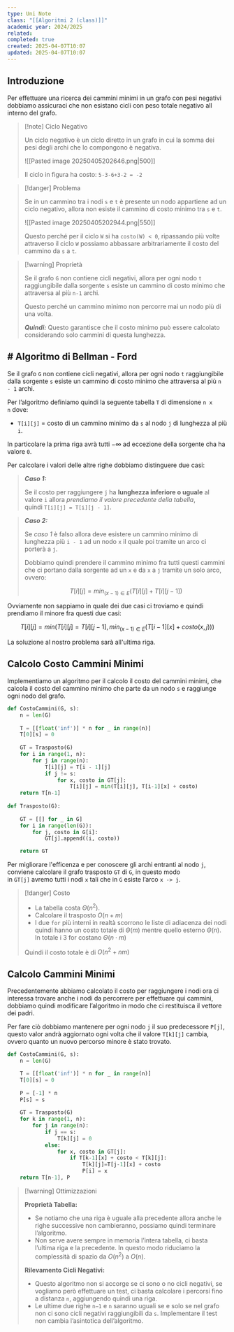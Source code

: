 ```yaml
---
type: Uni Note
class: "[[Algoritmi 2 (class)]]"
academic year: 2024/2025
related: 
completed: true
created: 2025-04-07T10:07
updated: 2025-04-07T10:07
---
```

## Introduzione

Per effettuare una ricerca dei cammini minimi in un grafo con pesi negativi dobbiamo assicuraci che non esistano cicli con peso totale negativo all interno del grafo.

>[!note] Ciclo Negativo
>
>Un ciclo negativo è un ciclo diretto in un grafo in cui la somma dei pesi degli archi che lo compongono è negativa.
>
>![[Pasted image 20250405202646.png|500]]
>
>Il ciclo in figura ha costo: `5-3-6+3-2 = -2`

>[!danger] Problema
>
>Se in un cammino tra i nodi `s` e `t` è presente un nodo appartiene ad un ciclo negativo, allora non esiste il cammino di costo minimo tra `s` e `t`.
>
>![[Pasted image 20250405202944.png|550]]
>
>Questo perché per il ciclo `W` si ha `costo(W) < 0`, ripassando più volte attraverso il ciclo `W` possiamo abbassare arbitrariamente il costo del cammino da `s` a `t`.

>[!warning] Proprietà
>
>Se il grafo `G` non contiene cicli negativi, allora per ogni nodo `t` raggiungibile dalla sorgente `s` esiste un cammino di costo minimo che attraversa al più `n-1` archi.
>
>Questo perché un cammino minimo non percorre mai un nodo più di una volta.
>
>***Quindi:*** Questo garantisce che il costo minimo può essere calcolato considerando solo cammini di questa lunghezza.

## # Algoritmo di Bellman - Ford

Se il grafo `G` non contiene cicli negativi, allora per ogni nodo `t` raggiungibile dalla sorgente `s` esiste un cammino di costo minimo che attraversa al più `n - 1` archi.

Per l’algoritmo definiamo quindi la seguente tabella `T` di dimensione `n x n` dove:
- `T[i][j]` = costo di un cammino minimo da `s` al nodo `j` di lunghezza al più `i`.

In particolare la prima riga avrà tutti $-\infty$ ad eccezione della sorgente cha ha valore `0`.

Per calcolare i valori delle altre righe dobbiamo distinguere due casi:

>***Caso 1:***
>
>Se il costo per raggiungere `j` ha **lunghezza inferiore o uguale** al valore `i` allora *prendiamo il valore precedente della tabella*, quindi `T[i][j] = T[i][j - 1]`.

>***Caso 2:***
>
>Se *caso 1* è falso allora deve esistere un cammino minimo di lunghezza più `i - 1` ad un nodo `x` il quale poi tramite un arco ci porterà a `j`. 
>
>Dobbiamo quindi prendere il cammino minimo fra tutti questi cammini che ci portano dalla sorgente ad un `x` e da `x` a `j` tramite un solo arco, ovvero:
>
>$$
>T[i][j] = min_{(x-1)\in E}(T[i][j] + T[i][j-1])
>$$

Ovviamente non sappiamo in quale dei due casi ci troviamo e quindi prendiamo il minore fra questi due casi:

$$
T[i][j] = min(T[i][j]=T[i][j−1],min_{(x−1)\in E}​(T[i−1][x]+costo(x,j)))
$$

La soluzione al nostro problema sarà all'ultima riga.

## Calcolo Costo Cammini Minimi

Implementiamo un algoritmo per il calcolo il costo del cammini minimi, che calcola il costo del cammino minimo che parte da un nodo `s` e raggiunge ogni nodo del grafo.

```python
def CostoCammini(G, s):
	n = len(G)
	
	T = [[float('inf')] * n for _ in range(n)]
	T[0][s] = 0
	
	GT = Trasposto(G)
	for i in range(1, n):
		for j in range(n):
			T[i][j] = T[i - 1][j]
			if j != s:
				for x, costo in GT[j]:
					T[i][j] = min(T[i][j], T[i-1][x] + costo)
	return T[n-1]
 
def Trasposto(G):
	
	GT = [[] for _ in G]
	for i in range(len(G)):
		for j, costo in G[i]:
			GT[j].append((i, costo))

	return GT
```

Per migliorare l'efficenza e per conoscere gli archi entranti al nodo `j`, conviene calcolare il grafo trasposto `GT` di `G`, in questo modo in `GT[j]` avremo tutti i nodi `x` tali che in `G` esiste l’arco `x -> j`.

>[!danger] Costo
>- La tabella costa $\Theta(n^{2})$.
>- Calcolare il trasposto $O(n+m)$
>- I due `for` più interni in realtà scorrono le liste di adiacenza dei nodi quindi hanno un costo totale di $\Theta(m)$ mentre quello esterno $\Theta(n)$. In totale i 3 for costano $\Theta(n\cdot m)$
>
>Quindi il costo totale è di $O(n^{2}+nm)$

## Calcolo Cammini Minimi

Precedentemente abbiamo calcolato il costo per raggiungere i nodi ora ci interessa trovare anche i nodi da percorrere per effettuare qui cammini, dobbiamo quindi modificare l’algoritmo in modo che ci restituisca il vettore dei padri.

Per fare ciò dobbiamo mantenere per ogni nodo `j` il suo predecessore `P[j]`, questo valor andrà aggiornato ogni volta che il valore `T[k][j]` cambia, ovvero quanto un nuovo  percorso minore è stato trovato.

```python
def CostoCammini(G, s):
	n = len(G)

	T = [[float('inf')] * n for _ in range(n)]
	T[0][s] = 0
	
	P = [-1] * n
	P[s] = s
	
	GT = Trasposto(G)
	for k in range(1, n):
		for j in range(n):
			if j == s:
				T[k][j] = 0
			else:
				for x, costo in GT[j]:
					if T[k-1][x] + costo < T[k][j]:
						T[k][j]=T[j-1][x] + costo
						P[i] = x
	return T[n-1], P
```

>[!warning] Ottimizzazioni
>
>**Proprietà Tabella:**
>- Se notiamo che una riga è uguale alla precedente allora anche le righe successive non cambieranno, possiamo quindi terminare l’algoritmo.
>- Non serve avere sempre in memoria l’intera tabella, ci basta l’ultima riga e la precedente. In questo modo riduciamo la complessità di spazio da $O(n^{2})$ a $O(n)$.
>  
>**Rilevamento Cicli Negativi:**
>- Questo algoritmo non si accorge se ci sono o no cicli negativi, se vogliamo però effettuare un test, ci basta calcolare i percorsi fino a distanza `n`, aggiungendo quindi una riga.
>- Le ultime due righe `n−1` e `n` saranno uguali se e solo se nel grafo non ci sono cicli negativi raggiungibili da `s`. Implementare il test non cambia l’asintotica dell’algoritmo.